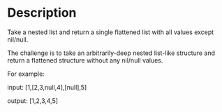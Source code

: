 # Description

Take a nested list and return a single flattened list with all values except nil/null.

The challenge is to take an arbitrarily-deep nested list-like structure and return a flattened structure without any nil/null values.

For example:

input: [1,[2,3,null,4],[null],5]

output: [1,2,3,4,5]
